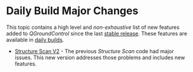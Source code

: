 # Daily Build Major Changes

This topic contains a high level and *non-exhaustive* list of new features added to *QGroundControl* since the last [stable release](../releases/release_notes.md). These features are available in [daily builds](../releases/daily_builds.md).

* [Structure Scan V2](../PlanView/pattern_structure_scan_v2.md) - The previous *Structure Scan* code had major issues. This new version addresses those problems and includes new features.